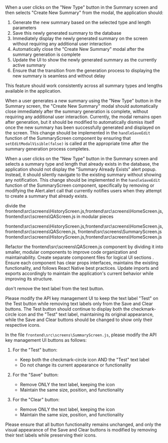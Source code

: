 When a user clicks on the "New Type" button in the Summary screen and then selects "Create New Summary" from the modal, the application should:

1. Generate the new summary based on the selected type and length parameters
2. Save this newly generated summary to the database
3. Immediately display the newly generated summary on the screen without requiring any additional user interaction
4. Automatically close the "Create New Summary" modal after the summary generation is complete
5. Update the UI to show the newly generated summary as the currently active summary
6. Ensure that the transition from the generation process to displaying the new summary is seamless and without delay

This feature should work consistently across all summary types and lengths available in the application.


When a user generates a new summary using the "New Type" button in the Summary screen, the "Create New Summary" modal should automatically close immediately after the summary generation is complete, without requiring any additional user interaction. Currently, the modal remains open after generation, but it should be modified to automatically dismiss itself once the new summary has been successfully generated and displayed on the screen. This change should be implemented in the `handleSaveEdit` function of the SummaryScreen component by ensuring that `setEditModalVisible(false)` is called at the appropriate time after the summary generation process completes.

When a user clicks on the "New Type" button in the Summary screen and selects a summary type and length that already exists in the database, the application should not display the "Summary Already Exists" alert popup. Instead, it should silently navigate to the existing summary without showing any notification. This change should be implemented in the `handleSaveEdit` function of the SummaryScreen component, specifically by removing or modifying the Alert.alert call that currently notifies users when they attempt to create a summary that already exists.

divide the frontend\src\screens\HistoryScreen.js,frontend\src\screens\HomeScreen.js,frontend\src\screens\QAScreen.js in modular pieces

frontend\src\screens\HistoryScreen.js,frontend\src\screens\HomeScreen.js,frontend\src\screens\QAScreen.js, frontend\src\screens\SummaryScreen.js
frontend\src\screens\HistoryScreen.js,frontend\src\screens\HomeScreen.js

Refactor the frontend\src\screens\QAScreen.js component by dividing it into smaller, modular components to improve code organization and maintainability. Create separate component files for logical UI sections . Ensure each component has clear props interfaces, maintains the existing functionality, and follows React Native best practices. Update imports and exports accordingly to maintain the application's current behavior while improving its structure.

don't remove the text label from the test button.

Please modify the API key management UI to keep the text label "Test" on the Test button while removing text labels only from the Save and Clear buttons. The Test button should continue to display both the checkmark-circle icon and the "Test" text label, maintaining its original appearance, while the Save and Clear buttons should be changed to show only their respective icons.


In the file `frontend\src\screens\SummaryScreen.js`, please modify the API key management UI buttons as follows:

1. For the "Test" button:
   - Keep both the checkmark-circle icon AND the "Test" text label
   - Do not change its current appearance or functionality

2. For the "Save" button:
   - Remove ONLY the text label, keeping the icon
   - Maintain the same size, position, and functionality

3. For the "Clear" button:
   - Remove ONLY the text label, keeping the icon
   - Maintain the same size, position, and functionality

Please ensure that all button functionality remains unchanged, and only the visual appearance of the Save and Clear buttons is modified by removing their text labels while preserving their icons.